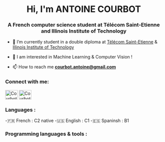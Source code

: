 <h1 align="center">Hi, I'm ANTOINE COURBOT</h1>
<h3 align="center">A French computer science student at Télécom Saint-Etienne and Illinois Institute of Technology</h3>

- 🔭 I’m currently student in a double diploma at  [Télécom Saint-Etienne](https://www.telecom-st-etienne.fr/) & [Illinois Institute of Technology](https://www.iit.edu/)

- 📝 I am interested in Machine Learning & Computer Vision !

- 📫 How to reach me **courbot.antoine@gmail.com**

<h3 align="left">Connect with me:</h3>
<p align="left">
<a href="https://www.linkedin.com/in/antoine-courbot-67782a187/" target="blank"><img align="center" src="https://raw.githubusercontent.com/rahuldkjain/github-profile-readme-generator/master/src/images/icons/Social/linked-in-alt.svg" alt="Courbot Antoine" height="30" width="40" /></a>
<a href="https://www.facebook.com/antoine.courbot.50//" target="blank"><img align="center" src="https://raw.githubusercontent.com/rahuldkjain/github-profile-readme-generator/master/src/images/icons/Social/facebook.svg" alt="Courbot Antoine" height="30" width="40" /></a>
</p>

<h3 align="left">Languages :</h3>
  -🇫🇷 French : C2 native   
  -🇺🇸 English : C1
  -🇪🇸 Spaninsh : B1
  
<h3 align="left">Programming languages & tools :</h3>
